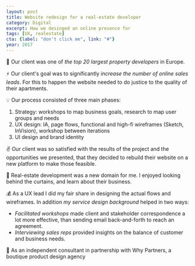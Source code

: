 ```yaml
---
layout: post
title: Website redesign for a real-estate developer
category: Digital
excerpt: How we desinged an online presence for
tags: [UX, realestate]
cta: {label: "don't click me", link: "#"}
year: 2017
---
```


🏢 Our client was one of *the top 20 largest property developers* in Europe.

⚡ Our client's goal was to significantly *increase the number of online sales leads*. For this to happen the website needed to do justice to the quality of their apartments.

💡 Our process consisted of three main phases:

1. Strategy: workshops to map business goals, research to map user groups and needs
2. UX design: IA, page flows, functional and high-fi wireframes (Sketch, InVision), workshop between iterations
3. UI design and brand identity 

✌️ Our client was so satisfied with the results of the project and the opportunities we presented, that they decided to rebuild their website on a new platform to make those feasible.

💙 Real-estate development was a new domain for me. I enjoyed looking behind the curtains, and learn about their business.

💰 As a UX lead I did my fair share in designing the actual flows and wireframes. In addition *my service design background* helped in two ways:

- *Facilitated workshops* made client and stakeholder correspondence a lot more effective, than sending email back-and-forth to reach an agreement.
- *Interviewing sales reps* provided insights on the balance of customer and business needs.

👥 As an independent consultant in partnership with Why Partners, a boutique product design agency